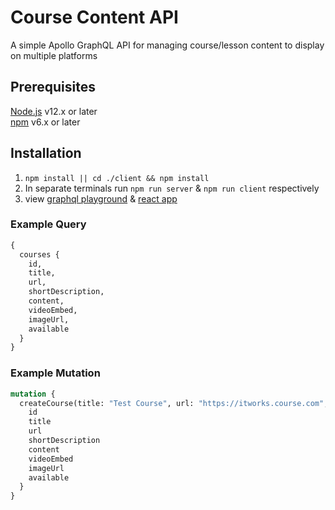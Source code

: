 # Course Content API
A simple Apollo GraphQL API for managing course/lesson content to display on multiple platforms

## Prerequisites
[Node.js](https://nodejs.org/) v12.x or later  
[npm](https://www.npmjs.com/) v6.x or later

## Installation
1. `npm install || cd ./client && npm install`
2. In separate terminals run `npm run server` & `npm run client` respectively
3. view [graphql playground](http://localhost:4000) & [react app](http://localhost:3000)

### Example Query
```graphql
{
  courses {
    id,
    title,
    url,
    shortDescription,
    content,
    videoEmbed,
    imageUrl,
    available
  }
}
```

### Example Mutation
```graphql
mutation {
  createCourse(title: "Test Course", url: "https://itworks.course.com", shortDescription: "test", content: "<h1>Test</h1>", videoEmbed: "<iframe src></iframe>" imageUrl: "http://img.png") {
    id
    title
    url
    shortDescription
    content
    videoEmbed
    imageUrl
    available
  }
}
```